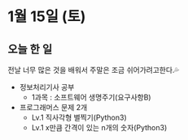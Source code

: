 # 1월 15일 (토)

## 오늘 한 일

전날 너무 많은 것을 배워서 주말은 조금 쉬어가려고한다.💦

* 정보처리기사 공부
  * 1과목 : 소프트웨어 생명주기(요구사항B)
* 프로그래머스 문제 2개
  * Lv.1 직사각형 별찍기(Python3)
  * Lv.1 x만큼 간격이 있는 n개의 숫자(Python3)